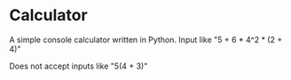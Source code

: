 # Calculator

A simple console calculator written in Python.
Input like "5 + 6 * 4^2 * (2 + 4)"

Does not accept inputs like "5(4 + 3)"
